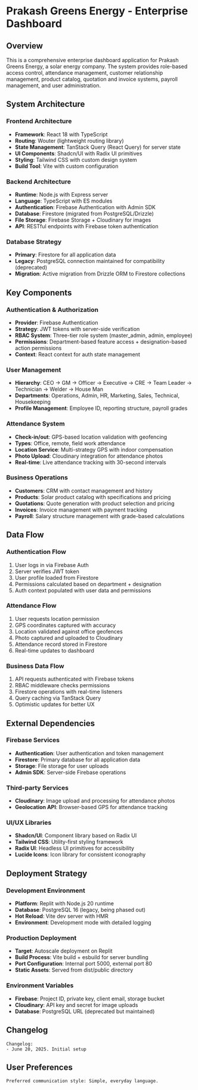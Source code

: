 # Prakash Greens Energy - Enterprise Dashboard

## Overview

This is a comprehensive enterprise dashboard application for Prakash Greens Energy, a solar energy company. The system provides role-based access control, attendance management, customer relationship management, product catalog, quotation and invoice systems, payroll management, and user administration.

## System Architecture

### Frontend Architecture
- **Framework**: React 18 with TypeScript
- **Routing**: Wouter (lightweight routing library)
- **State Management**: TanStack Query (React Query) for server state
- **UI Components**: Shadcn/UI with Radix UI primitives
- **Styling**: Tailwind CSS with custom design system
- **Build Tool**: Vite with custom configuration

### Backend Architecture
- **Runtime**: Node.js with Express server
- **Language**: TypeScript with ES modules
- **Authentication**: Firebase Authentication with Admin SDK
- **Database**: Firestore (migrated from PostgreSQL/Drizzle)
- **File Storage**: Firebase Storage + Cloudinary for images
- **API**: RESTful endpoints with Firebase token authentication

### Database Strategy
- **Primary**: Firestore for all application data
- **Legacy**: PostgreSQL connection maintained for compatibility (deprecated)
- **Migration**: Active migration from Drizzle ORM to Firestore collections

## Key Components

### Authentication & Authorization
- **Provider**: Firebase Authentication
- **Strategy**: JWT tokens with server-side verification
- **RBAC System**: Three-tier role system (master_admin, admin, employee)
- **Permissions**: Department-based feature access + designation-based action permissions
- **Context**: React context for auth state management

### User Management
- **Hierarchy**: CEO → GM → Officer → Executive → CRE → Team Leader → Technician → Welder → House Man
- **Departments**: Operations, Admin, HR, Marketing, Sales, Technical, Housekeeping
- **Profile Management**: Employee ID, reporting structure, payroll grades

### Attendance System
- **Check-in/out**: GPS-based location validation with geofencing
- **Types**: Office, remote, field work attendance
- **Location Service**: Multi-strategy GPS with indoor compensation
- **Photo Upload**: Cloudinary integration for attendance photos
- **Real-time**: Live attendance tracking with 30-second intervals

### Business Operations
- **Customers**: CRM with contact management and history
- **Products**: Solar product catalog with specifications and pricing
- **Quotations**: Quote generation with product selection and pricing
- **Invoices**: Invoice management with payment tracking
- **Payroll**: Salary structure management with grade-based calculations

## Data Flow

### Authentication Flow
1. User logs in via Firebase Auth
2. Server verifies JWT token
3. User profile loaded from Firestore
4. Permissions calculated based on department + designation
5. Auth context populated with user data and permissions

### Attendance Flow
1. User requests location permission
2. GPS coordinates captured with accuracy
3. Location validated against office geofences
4. Photo captured and uploaded to Cloudinary
5. Attendance record stored in Firestore
6. Real-time updates to dashboard

### Business Data Flow
1. API requests authenticated with Firebase tokens
2. RBAC middleware checks permissions
3. Firestore operations with real-time listeners
4. Query caching via TanStack Query
5. Optimistic updates for better UX

## External Dependencies

### Firebase Services
- **Authentication**: User authentication and token management
- **Firestore**: Primary database for all application data
- **Storage**: File storage for user uploads
- **Admin SDK**: Server-side Firebase operations

### Third-party Services
- **Cloudinary**: Image upload and processing for attendance photos
- **Geolocation API**: Browser-based GPS for attendance tracking

### UI/UX Libraries
- **Shadcn/UI**: Component library based on Radix UI
- **Tailwind CSS**: Utility-first styling framework
- **Radix UI**: Headless UI primitives for accessibility
- **Lucide Icons**: Icon library for consistent iconography

## Deployment Strategy

### Development Environment
- **Platform**: Replit with Node.js 20 runtime
- **Database**: PostgreSQL 16 (legacy, being phased out)
- **Hot Reload**: Vite dev server with HMR
- **Environment**: Development mode with detailed logging

### Production Deployment
- **Target**: Autoscale deployment on Replit
- **Build Process**: Vite build + esbuild for server bundling
- **Port Configuration**: Internal port 5000, external port 80
- **Static Assets**: Served from dist/public directory

### Environment Variables
- **Firebase**: Project ID, private key, client email, storage bucket
- **Cloudinary**: API key and secret for image uploads
- **Database**: PostgreSQL URL (deprecated but maintained)

## Changelog

```
Changelog:
- June 20, 2025. Initial setup
```

## User Preferences

```
Preferred communication style: Simple, everyday language.
```